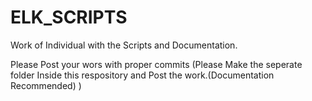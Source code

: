 # ELK_SCRIPTS
Work of Individual with the Scripts and Documentation.

Please Post your wors with proper commits
(Please Make the seperate folder Inside this respository and Post the work.(Documentation Recommended) )

